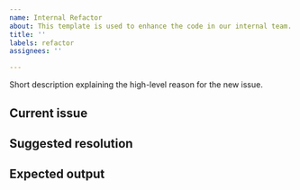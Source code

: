 ```yaml
---
name: Internal Refactor
about: This template is used to enhance the code in our internal team.
title: ''
labels: refactor
assignees: ''

---
```


Short description explaining the high-level reason for the new issue.

## Current issue


## Suggested resolution


## Expected output
